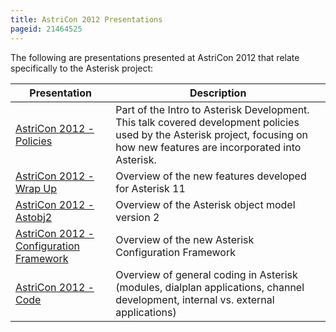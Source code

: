 ```yaml
---
title: AstriCon 2012 Presentations
pageid: 21464525
---
```


The following are presentations presented at AstriCon 2012 that relate specifically to the Asterisk project:




|  Presentation  |  Description  |
| --- | --- |
|  [AstriCon 2012 - Policies](https://wiki.asterisk.org/wiki/download/attachments/21464525/AstriCon+2012+-+Policies.odp)  |  Part of the Intro to Asterisk Development. This talk covered development policies used by the Asterisk project, focusing on how new features are incorporated into Asterisk.  |
|  [AstriCon 2012 - Wrap Up](https://wiki.asterisk.org/wiki/download/attachments/21464525/AstriCon+2012+-+Wrap+Up.odp)  |  Overview of the new features developed for Asterisk 11  |
|  [AstriCon 2012 - Astobj2](AstriCon-2012-Astobj2.odp)   |  Overview of the Asterisk object model version 2  |
|  [AstriCon 2012 - Configuration Framework](AstriCon-2012-Configuration-Framework.odp)  |  Overview of the new Asterisk Configuration Framework  |
|  [AstriCon 2012 - Code](AstriCon-2012-code.odp)  |  Overview of general coding in Asterisk (modules, dialplan applications, channel development, internal vs. external applications)  |


